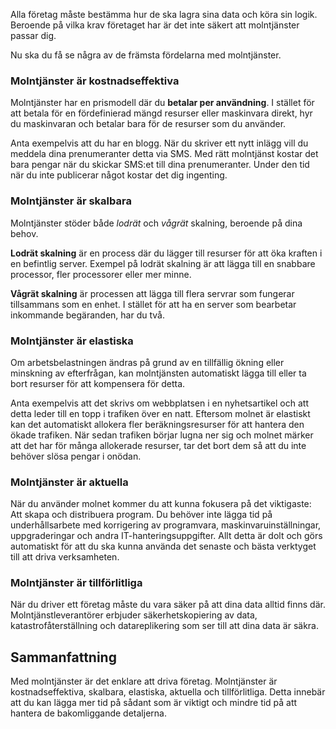 Alla företag måste bestämma hur de ska lagra sina data och köra sin logik. Beroende på vilka krav företaget har är det inte säkert att molntjänster passar dig.

Nu ska du få se några av de främsta fördelarna med molntjänster.

### <a name="cloud-computing-is-cost-effective"></a>Molntjänster är kostnadseffektiva

Molntjänster har en prismodell där du **betalar per användning**. I stället för att betala för en fördefinierad mängd resurser eller maskinvara direkt, hyr du maskinvaran och betalar bara för de resurser som du använder.

Anta exempelvis att du har en blogg. När du skriver ett nytt inlägg vill du meddela dina prenumeranter detta via SMS. Med rätt molntjänst kostar det bara pengar när du skickar SMS:et till dina prenumeranter. Under den tid när du inte publicerar något kostar det dig ingenting.

### <a name="cloud-computing-is-scalable"></a>Molntjänster är skalbara

Molntjänster stöder både _lodrät_ och _vågrät_ skalning, beroende på dina behov.

**Lodrät skalning** är en process där du lägger till resurser för att öka kraften i en befintlig server. Exempel på lodrät skalning är att lägga till en snabbare processor, fler processorer eller mer minne.

**Vågrät skalning** är processen att lägga till flera servrar som fungerar tillsammans som en enhet. I stället för att ha en server som bearbetar inkommande begäranden, har du två.

### <a name="cloud-computing-is-elastic"></a>Molntjänster är elastiska

Om arbetsbelastningen ändras på grund av en tillfällig ökning eller minskning av efterfrågan, kan molntjänsten automatiskt lägga till eller ta bort resurser för att kompensera för detta.

Anta exempelvis att det skrivs om webbplatsen i en nyhetsartikel och att detta leder till en topp i trafiken över en natt. Eftersom molnet är elastiskt kan det automatiskt allokera fler beräkningsresurser för att hantera den ökade trafiken. När sedan trafiken börjar lugna ner sig och molnet märker att det har för många allokerade resurser, tar det bort dem så att du inte behöver slösa pengar i onödan.

### <a name="cloud-computing-is-current"></a>Molntjänster är aktuella

När du använder molnet kommer du att kunna fokusera på det viktigaste: Att skapa och distribuera program. Du behöver inte lägga tid på underhållsarbete med korrigering av programvara, maskinvaruinställningar, uppgraderingar och andra IT-hanteringsuppgifter. Allt detta är dolt och görs automatiskt för att du ska kunna använda det senaste och bästa verktyget till att driva verksamheten.

### <a name="cloud-computing-is-reliable"></a>Molntjänster är tillförlitliga

När du driver ett företag måste du vara säker på att dina data alltid finns där. Molntjänstleverantörer erbjuder säkerhetskopiering av data, katastrofåterställning och datareplikering som ser till att dina data är säkra.

## <a name="summary"></a>Sammanfattning

Med molntjänster är det enklare att driva företag. Molntjänster är kostnadseffektiva, skalbara, elastiska, aktuella och tillförlitliga. Detta innebär att du kan lägga mer tid på sådant som är viktigt och mindre tid på att hantera de bakomliggande detaljerna.




